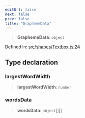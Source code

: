 ```yaml
---
editUrl: false
next: false
prev: false
title: "GraphemeData"
---
```


> **GraphemeData**: `object`

Defined in: [src/shapes/Textbox.ts:24](https://github.com/fabricjs/fabric.js/blob/8748628df7e9de00ba77413bfc3ad9e9fe9d4f30/src/shapes/Textbox.ts#L24)

## Type declaration

### largestWordWidth

> **largestWordWidth**: `number`

### wordsData

> **wordsData**: `object`[][]
